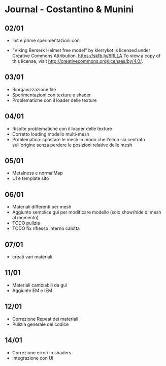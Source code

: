 # Journal - Costantino & Munini

## 02/01
* Init e prime sperimentazioni con

* "Viking Berserk Helmet free model" by klerrykot is licensed under Creative Commons Attribution. https://skfb.ly/6RLLA To view a copy of this license, visit http://creativecommons.org/licenses/by/4.0/.


## 03/01
* Riorganizzazione file
* Sperimentazioni con texture e shader
* Problematiche con il loader delle texture


## 04/01
* Risolte problematiche con il loader delle texture
* Corretto loading modello multi-mesh
* Problematica: spostare le mesh in modo che l'elmo sia centrato sull'origine senza perdere le posizioni relative delle mesh


## 05/01
* Metalness e normalMap
* UI e template sito

## 06/01
* Materiali differenti per mesh
* Aggiunto semplice gui per modificare modello (solo show/hide di mesh al momento)
* TODO pulizia
* TODO fix riflesso interno calotta

## 07/01
* creati vari materiali

## 11/01
* Materiali cambiabili da gui
* Aggiunte EM e IEM

## 12/01
* Correzione Repeat dei materiali
* Pulizia generale del codice


## 14/01
* Correzione errori in shaders
* Integrazione con UI

